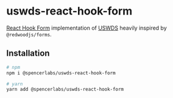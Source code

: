 # uswds-react-hook-form

[React Hook Form](https://react-hook-form.com/) implementation of [USWDS](https://designsystem.digital.gov/) heavily inspired by `@redwoodjs/forms`.

## Installation

```bash
# npm
npm i @spencerlabs/uswds-react-hook-form

# yarn
yarn add @spencerlabs/uswds-react-hook-form
```
